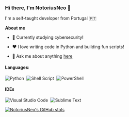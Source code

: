### Hi there, I'm NotoriusNeo 👋

I'm a self-taught developer from Portugal 🇵🇹 

**About me**

- 💼 Currently studying cybersecurity!

- ❤️ I love writing code in Python and building fun scripts!

- 💬 Ask me about anything [here](https://github.com/NotoriusNeo/NotoriusNeo/issues)

#### Languages:

![Python](https://img.shields.io/badge/Python-3776AB?style=for-the-badge&logo=python&logoColor=white)&nbsp;
![Shell Script](https://img.shields.io/badge/Shell_Script-121011?style=for-the-badge&logo=gnu-bash&logoColor=white)&nbsp;
![PowerShell](https://img.shields.io/badge/PowerShell-0277bd?style=for-the-badge&logo=powershell&logoColor=white)&nbsp;

#### IDEs

![Visual Studio Code](https://img.shields.io/badge/Visual%20Studio%20Code-0078d7.svg?style=for-the-badge&logo=visual-studio-code&logoColor=white)&nbsp;
![Sublime Text](https://img.shields.io/badge/Sublime%20Text-404040.svg?style=for-the-badge&logo=sublime-text&logoColor=ff9800)&nbsp;

[![NotoriusNeo's GitHub stats](https://github-readme-stats.vercel.app/api?username=NotoriusNeo)](https://github.com/NotoriusNeo/github-readme-stats)
